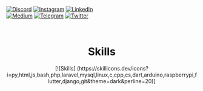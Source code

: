 [![Discord](https://img.shields.io/badge/Discord-blue?style=for-the-badge&logo=discord&logoColor=white)](https://discord.gg/58yRbQNSKK) [![Instagram](https://img.shields.io/badge/Instagram-red?style=for-the-badge&logo=Instagram&logoColor=white)](https://instagram.com/jexroid) 
[![LinkedIn](https://img.shields.io/badge/LinkedIn-blue?style=for-the-badge&logo=linkedin&logoColor=white)](https://linkedin.com/in/jexroid)  
[![Medium](https://img.shields.io/badge/Medium-black?style=for-the-badge&logo=medium&logoColor=white)](https://medium.com/@jexroid) 
[![Telegram](https://img.shields.io/badge/jexroid-blue?style=for-the-badge&logo=telegram)](https://t.me/jexroid)
[![Twitter](https://img.shields.io/badge/Twitter-blue?style=for-the-badge&logo=twitter&logoColor=white)](https://twitter.com/jexroid)

<br>

<h1 align="center">Skills</h1>

  <div align="center">
  [![Skills] (https://skillicons.dev/icons?i=py,html,js,bash,php,laravel,mysql,linux,c,cpp,cs,dart,arduino,raspberrypi,flutter,django,git&theme=dark&perline=20)]
  </div>

